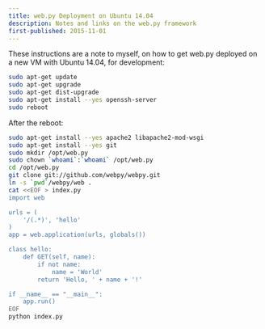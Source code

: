 ```yaml
---
title: web.py Deployment on Ubuntu 14.04
description: Notes and links on the web.py framework
first-published: 2015-11-01
---
```


These instructions are a note to myself, on how to get web.py deployed on a new 
VM with Ubuntu 14.04, for development:

```bash
sudo apt-get update
sudo apt-get upgrade
sudo apt-get dist-upgrade
sudo apt-get install --yes openssh-server 
sudo reboot
```

After the reboot:

```bash
sudo apt-get install --yes apache2 libapache2-mod-wsgi
sudo apt-get install --yes git
sudo mkdir /opt/web.py
sudo chown `whoami`:`whoami` /opt/web.py
cd /opt/web.py
git clone git://github.com/webpy/webpy.git
ln -s `pwd`/webpy/web .
cat <<EOF > index.py
import web

urls = (
    '/(.*)', 'hello'
)
app = web.application(urls, globals())

class hello:
    def GET(self, name):
        if not name: 
            name = 'World'
        return 'Hello, ' + name + '!'

if __name__ == "__main__":
    app.run()
EOF
python index.py
```
